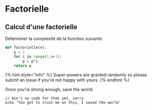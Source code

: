 # Factorielle

## Calcul d'une factorielle

Déterminer la complexité de la fonction suivante

```python
def factorielle(n):
    p = 1
    for i in range(1,n+1):
        p = p*i
    return p
```

{% hint style="info" %}
 Super-powers are granted randomly so please submit an issue if you're not happy with yours.
{% endhint %}

Once you're strong enough, save the world:

```
// Ain't no code for that yet, sorry
echo 'You got to trust me on this, I saved the world'
```



